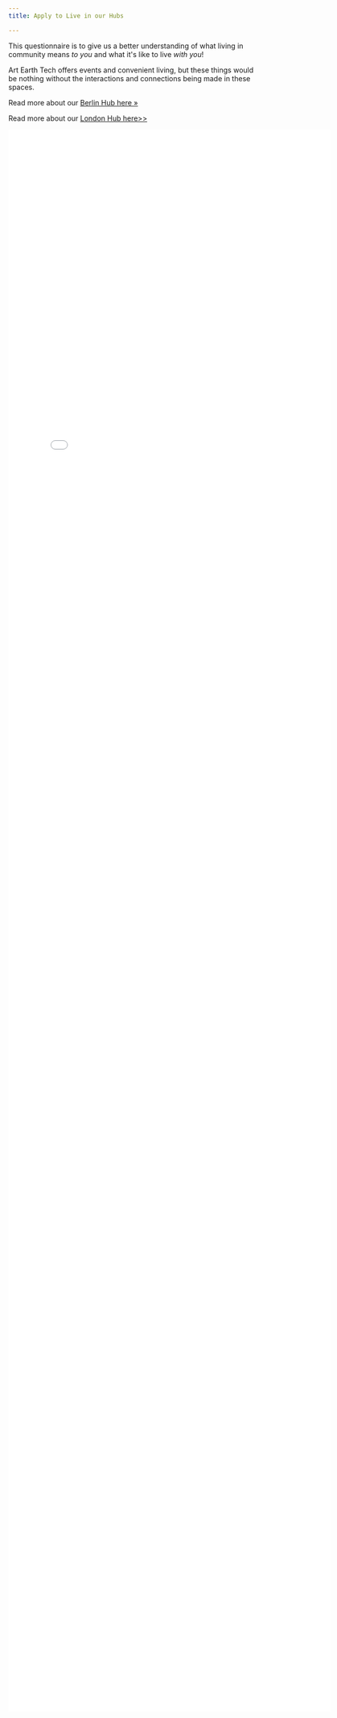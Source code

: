 ```yaml
---
title: Apply to Live in our Hubs

---
```

This questionnaire is to give us a better understanding of what living in community means _to you_ and what it's like to live _with you_!

Art Earth Tech offers events and convenient living, but these things would be nothing without the interactions and connections being made in these spaces.

Read more about our [Berlin Hub here »](/hubs/berlin/)

Read more about our [London Hub here>>](www.artearthtech.com/hubs/london)

<iframe src="[https://docs.google.com/forms/d/e/1FAIpQLScUDsgcLlT7gO4qU6yRWQBm15IztnSF9xW_x5jbq0KsGnW-Vg/viewform?embedded=true](https://docs.google.com/forms/d/e/1FAIpQLScUDsgcLlT7gO4qU6yRWQBm15IztnSF9xW_x5jbq0KsGnW-Vg/viewform?embedded=true "https://docs.google.com/forms/d/e/1FAIpQLScUDsgcLlT7gO4qU6yRWQBm15IztnSF9xW_x5jbq0KsGnW-Vg/viewform?embedded=true")" width="640" height="3145" frameborder="0" marginheight="0" marginwidth="0">Loading…</iframe>